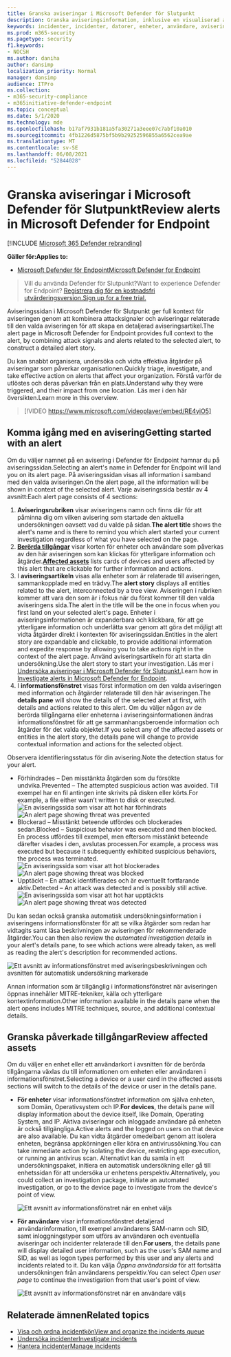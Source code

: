 ```yaml
---
title: Granska aviseringar i Microsoft Defender för Slutpunkt
description: Granska aviseringsinformation, inklusive en visualiserad aviseringsartikel och information för varje steg i kedjan.
keywords: incidenter, incidenter, datorer, enheter, användare, aviseringar, avisering, undersökning, diagram, bevis
ms.prod: m365-security
ms.pagetype: security
f1.keywords:
- NOCSH
ms.author: daniha
author: dansimp
localization_priority: Normal
manager: dansimp
audience: ITPro
ms.collection:
- m365-security-compliance
- m365initiative-defender-endpoint
ms.topic: conceptual
ms.date: 5/1/2020
ms.technology: mde
ms.openlocfilehash: b17af7931b181a5fa30271a3eee07c7abf10a010
ms.sourcegitcommit: 4fb1226d5875bf5b9b29252596855a6562cea9ae
ms.translationtype: MT
ms.contentlocale: sv-SE
ms.lasthandoff: 06/08/2021
ms.locfileid: "52844028"
---
```

# <a name="review-alerts-in-microsoft-defender-for-endpoint"></a><span data-ttu-id="5779d-104">Granska aviseringar i Microsoft Defender för Slutpunkt</span><span class="sxs-lookup"><span data-stu-id="5779d-104">Review alerts in Microsoft Defender for Endpoint</span></span>

[!INCLUDE [Microsoft 365 Defender rebranding](../../includes/microsoft-defender.md)]


<span data-ttu-id="5779d-105">**Gäller för:**</span><span class="sxs-lookup"><span data-stu-id="5779d-105">**Applies to:**</span></span>
- [<span data-ttu-id="5779d-106">Microsoft Defender för Endpoint</span><span class="sxs-lookup"><span data-stu-id="5779d-106">Microsoft Defender for Endpoint</span></span>](https://go.microsoft.com/fwlink/?linkid=2154037)

><span data-ttu-id="5779d-107">Vill du använda Defender för Slutpunkt?</span><span class="sxs-lookup"><span data-stu-id="5779d-107">Want to experience Defender for Endpoint?</span></span> [<span data-ttu-id="5779d-108">Registrera dig för en kostnadsfri utvärderingsversion.</span><span class="sxs-lookup"><span data-stu-id="5779d-108">Sign up for a free trial.</span></span>](https://www.microsoft.com/microsoft-365/windows/microsoft-defender-atp?ocid=docs-wdatp-managealerts-abovefoldlink)

<span data-ttu-id="5779d-109">Aviseringssidan i Microsoft Defender för Slutpunkt ger full kontext för aviseringen genom att kombinera attacksignaler och aviseringar relaterade till den valda aviseringen för att skapa en detaljerad aviseringsartikel.</span><span class="sxs-lookup"><span data-stu-id="5779d-109">The alert page in Microsoft Defender for Endpoint provides full context to the alert, by combining attack signals and alerts related to the selected alert, to construct a detailed alert story.</span></span>

<span data-ttu-id="5779d-110">Du kan snabbt organisera, undersöka och vidta effektiva åtgärder på aviseringar som påverkar organisationen.</span><span class="sxs-lookup"><span data-stu-id="5779d-110">Quickly triage, investigate, and take effective action on alerts that affect your organization.</span></span> <span data-ttu-id="5779d-111">Förstå varför de utlöstes och deras påverkan från en plats.</span><span class="sxs-lookup"><span data-stu-id="5779d-111">Understand why they were triggered, and their impact from one location.</span></span> <span data-ttu-id="5779d-112">Läs mer i den här översikten.</span><span class="sxs-lookup"><span data-stu-id="5779d-112">Learn more in this overview.</span></span>

> [!VIDEO https://www.microsoft.com/videoplayer/embed/RE4yiO5]

## <a name="getting-started-with-an-alert"></a><span data-ttu-id="5779d-113">Komma igång med en avisering</span><span class="sxs-lookup"><span data-stu-id="5779d-113">Getting started with an alert</span></span>

<span data-ttu-id="5779d-114">Om du väljer namnet på en avisering i Defender för Endpoint hamnar du på aviseringssidan.</span><span class="sxs-lookup"><span data-stu-id="5779d-114">Selecting an alert's name in Defender for Endpoint will land you on its alert page.</span></span> <span data-ttu-id="5779d-115">På aviseringssidan visas all information i samband med den valda aviseringen.</span><span class="sxs-lookup"><span data-stu-id="5779d-115">On the alert page, all the information will be shown in context of the selected alert.</span></span> <span data-ttu-id="5779d-116">Varje aviseringssida består av 4 avsnitt:</span><span class="sxs-lookup"><span data-stu-id="5779d-116">Each alert page consists of 4 sections:</span></span>

1. <span data-ttu-id="5779d-117">**Aviseringsrubriken** visar aviseringens namn och finns där för att påminna dig om vilken avisering som startade den aktuella undersökningen oavsett vad du valde på sidan.</span><span class="sxs-lookup"><span data-stu-id="5779d-117">**The alert title** shows the alert's name and is there to remind you which alert started your current investigation regardless of what you have selected on the page.</span></span>
2. <span data-ttu-id="5779d-118">[**Berörda tillgångar**](#review-affected-assets) visar korten för enheter och användare som påverkas av den här aviseringen som kan klickas för ytterligare information och åtgärder.</span><span class="sxs-lookup"><span data-stu-id="5779d-118">[**Affected assets**](#review-affected-assets) lists cards of devices and users affected by this alert that are clickable for further information and actions.</span></span>
3. <span data-ttu-id="5779d-119">I **aviseringsartikeln** visas alla enheter som är relaterade till aviseringen, sammankopplade med en trädvy.</span><span class="sxs-lookup"><span data-stu-id="5779d-119">The **alert story** displays all entities related to the alert, interconnected by a tree view.</span></span> <span data-ttu-id="5779d-120">Aviseringen i rubriken kommer att vara den som är i fokus när du först kommer till den valda aviseringens sida.</span><span class="sxs-lookup"><span data-stu-id="5779d-120">The alert in the title will be the one in focus when you first land on your selected alert's page.</span></span> <span data-ttu-id="5779d-121">Enheter i aviseringsinformationen är expanderbara och klickbara, för att ge ytterligare information och underlätta svar genom att göra det möjligt att vidta åtgärder direkt i kontexten för aviseringssidan.</span><span class="sxs-lookup"><span data-stu-id="5779d-121">Entities in the alert story are expandable and clickable, to provide additional information and expedite response by allowing you to take actions right in the context of the alert page.</span></span> <span data-ttu-id="5779d-122">Använd aviseringsartikeln för att starta din undersökning.</span><span class="sxs-lookup"><span data-stu-id="5779d-122">Use the alert story to start your investigation.</span></span> <span data-ttu-id="5779d-123">Läs mer i [Undersöka aviseringar i Microsoft Defender för Slutpunkt.](/microsoft-365/security/defender-endpoint/investigate-alerts)</span><span class="sxs-lookup"><span data-stu-id="5779d-123">Learn how in [Investigate alerts in Microsoft Defender for Endpoint](/microsoft-365/security/defender-endpoint/investigate-alerts).</span></span>
4. <span data-ttu-id="5779d-124">I **informationsfönstret** visas först information om den valda aviseringen med information och åtgärder relaterade till den här aviseringen.</span><span class="sxs-lookup"><span data-stu-id="5779d-124">The **details pane** will show the details of the selected alert at first, with details and actions related to this alert.</span></span> <span data-ttu-id="5779d-125">Om du väljer någon av de berörda tillgångarna eller enheterna i aviseringsinformationen ändras informationsfönstret för att ge sammanhangsberoende information och åtgärder för det valda objektet.</span><span class="sxs-lookup"><span data-stu-id="5779d-125">If you select any of the affected assets or entities in the alert story, the details pane will change to provide contextual information and actions for the selected object.</span></span>

<span data-ttu-id="5779d-126">Observera identifieringsstatus för din avisering.</span><span class="sxs-lookup"><span data-stu-id="5779d-126">Note the detection status for your alert.</span></span> 
- <span data-ttu-id="5779d-127">Förhindrades – Den misstänkta åtgärden som du försökte undvika.</span><span class="sxs-lookup"><span data-stu-id="5779d-127">Prevented – The attempted suspicious action was avoided.</span></span> <span data-ttu-id="5779d-128">Till exempel har en fil antingen inte skrivits på disken eller körts.</span><span class="sxs-lookup"><span data-stu-id="5779d-128">For example, a file either wasn’t written to disk or executed.</span></span>
<span data-ttu-id="5779d-129">![En aviseringssida som visar att hot har förhindrats](images/detstat-prevented.png)</span><span class="sxs-lookup"><span data-stu-id="5779d-129">![An alert page showing threat was prevented](images/detstat-prevented.png)</span></span>
- <span data-ttu-id="5779d-130">Blockerad – Misstänkt beteende utfördes och blockerades sedan.</span><span class="sxs-lookup"><span data-stu-id="5779d-130">Blocked – Suspicious behavior was executed and then blocked.</span></span> <span data-ttu-id="5779d-131">En process utfördes till exempel, men eftersom misstänkt beteende därefter visades i den, avslutas processen.</span><span class="sxs-lookup"><span data-stu-id="5779d-131">For example, a process was executed but because it subsequently exhibited suspicious behaviors, the process was terminated.</span></span>
<span data-ttu-id="5779d-132">![En aviseringssida som visar att hot blockerades](images/detstat-blocked.png)</span><span class="sxs-lookup"><span data-stu-id="5779d-132">![An alert page showing threat was blocked](images/detstat-blocked.png)</span></span>
- <span data-ttu-id="5779d-133">Upptäckt – En attack identifierades och är eventuellt fortfarande aktiv.</span><span class="sxs-lookup"><span data-stu-id="5779d-133">Detected – An attack was detected and is possibly still active.</span></span>
<span data-ttu-id="5779d-134">![En aviseringssida som visar att hot har upptäckts](images/detstat-detected.png)</span><span class="sxs-lookup"><span data-stu-id="5779d-134">![An alert page showing threat was detected](images/detstat-detected.png)</span></span>




<span data-ttu-id="5779d-135">Du kan sedan  också granska automatisk undersökningsinformation i aviseringens informationsfönster för att se vilka åtgärder som redan har vidtagits samt läsa beskrivningen av aviseringen för rekommenderade åtgärder.</span><span class="sxs-lookup"><span data-stu-id="5779d-135">You can then also review the *automated investigation details* in your alert's details pane, to see which actions were already taken, as well as reading the alert's description for recommended actions.</span></span>

![Ett avsnitt av informationsfönstret med aviseringsbeskrivningen och avsnitten för automatisk undersökning markerade](images/alert-air-and-alert-description.png)

<span data-ttu-id="5779d-137">Annan information som är tillgänglig i informationsfönstret när aviseringen öppnas innehåller MITRE-tekniker, källa och ytterligare kontextinformation.</span><span class="sxs-lookup"><span data-stu-id="5779d-137">Other information available in the details pane when the alert opens includes MITRE techniques, source, and additional contextual details.</span></span>




## <a name="review-affected-assets"></a><span data-ttu-id="5779d-138">Granska påverkade tillgångar</span><span class="sxs-lookup"><span data-stu-id="5779d-138">Review affected assets</span></span>

<span data-ttu-id="5779d-139">Om du väljer en enhet eller ett användarkort i avsnitten för de berörda tillgångarna växlas du till informationen om enheten eller användaren i informationsfönstret.</span><span class="sxs-lookup"><span data-stu-id="5779d-139">Selecting a device or a user card in the affected assets sections will switch to the details of the device or user in the details pane.</span></span>

- <span data-ttu-id="5779d-140">**För enheter** visar informationsfönstret information om själva enheten, som Domän, Operativsystem och IP.</span><span class="sxs-lookup"><span data-stu-id="5779d-140">**For devices**, the details pane will display information about the device itself, like Domain, Operating System, and IP.</span></span> <span data-ttu-id="5779d-141">Aktiva aviseringar och inloggade användare på enheten är också tillgängliga.</span><span class="sxs-lookup"><span data-stu-id="5779d-141">Active alerts and the logged on users on that device are also available.</span></span> <span data-ttu-id="5779d-142">Du kan vidta åtgärder omedelbart genom att isolera enheten, begränsa appkörningen eller köra en antivirussökning.</span><span class="sxs-lookup"><span data-stu-id="5779d-142">You can take immediate action by isolating the device, restricting app execution, or running an antivirus scan.</span></span> <span data-ttu-id="5779d-143">Alternativt kan du samla in ett undersökningspaket, initiera en automatisk undersökning eller gå till enhetssidan för att undersöka ur enhetens perspektiv.</span><span class="sxs-lookup"><span data-stu-id="5779d-143">Alternatively, you could collect an investigation package, initiate an automated investigation, or go to the device page to investigate from the device's point of view.</span></span>

   ![Ett avsnitt av informationsfönstret när en enhet väljs](images/device-page-details.png)

- <span data-ttu-id="5779d-145">**För användare** visar informationsfönstret detaljerad användarinformation, till exempel användarens SAM-namn och SID, samt inloggningstyper som utförs av användaren och eventuella aviseringar och incidenter relaterade till den.</span><span class="sxs-lookup"><span data-stu-id="5779d-145">**For users**, the details pane will display detailed user information, such as the user's SAM name and SID, as well as logon types performed by this user and any alerts and incidents related to it.</span></span> <span data-ttu-id="5779d-146">Du kan välja *Öppna användarsida* för att fortsätta undersökningen från användarens perspektiv.</span><span class="sxs-lookup"><span data-stu-id="5779d-146">You can select *Open user page* to continue the investigation from that user's point of view.</span></span>

   ![Ett avsnitt av informationsfönstret när en användare väljs](images/user-page-details.png)


## <a name="related-topics"></a><span data-ttu-id="5779d-148">Relaterade ämnen</span><span class="sxs-lookup"><span data-stu-id="5779d-148">Related topics</span></span>

- [<span data-ttu-id="5779d-149">Visa och ordna incidentkön</span><span class="sxs-lookup"><span data-stu-id="5779d-149">View and organize the incidents queue</span></span>](view-incidents-queue.md)
- [<span data-ttu-id="5779d-150">Undersöka incidenter</span><span class="sxs-lookup"><span data-stu-id="5779d-150">Investigate incidents</span></span>](investigate-incidents.md)
- [<span data-ttu-id="5779d-151">Hantera incidenter</span><span class="sxs-lookup"><span data-stu-id="5779d-151">Manage incidents</span></span>](manage-incidents.md)
